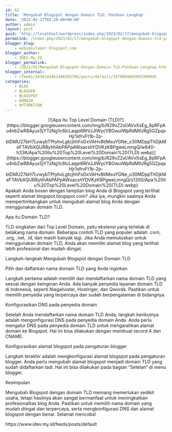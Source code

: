 ```yaml
---
id: 62
title: 'Mengubah Blogspot dengan Domain TLD: Panduan Lengkap'
date: '2023-02-17T02:28:00+00:00'
author: admin
layout: post
guid: 'http://localhost/wordpress/index.php/2023/02/17/mengubah-blogspot-dengan-domain-tld-panduan-lengkap/'
permalink: /index.php/2023/02/17/mengubah-blogspot-dengan-domain-tld-panduan-lengkap/
blogger_blog:
    - webidevloper.blogspot.com
blogger_author:
    - IDEV.My.ID
blogger_permalink:
    - /2023/02/Mengubah-Blogspot-dengan-Domain-TLD-Panduan-Lengkap.html
blogger_internal:
    - /feeds/2636143461486592706/posts/default/3579869665693300945
categories:
    - BLOG
    - BLOGGER
    - BLOGSPOT
    - DOMAIN
    - OPTIMATION
---
```


<div style="clear: both; text-align: center;">[![Apa itu Top Level Domain (TLD)?](https://blogger.googleusercontent.com/img/b/R29vZ2xl/AVvXsEg_8pRFpAu4nbZwR8Ayux5jYTzNg1c6IcLaqpi6RtVJJIWycYBGwulWpRdMtURg5GZpqxHjr1sfrvFt1b-2p-blDMU27bH7LvwybTPtyhvLgtcjhhFoDxVAHv8tiMxuYGNe_o30MDppThDjkMeFTAVbXQUR8ytihAbPAPpAWxacshYDVKzK8PgweLmngQ/w640-h336/Apa%20itu%20Top%20Level%20Domain%20(TLD).webp)](https://blogger.googleusercontent.com/img/b/R29vZ2xl/AVvXsEg_8pRFpAu4nbZwR8Ayux5jYTzNg1c6IcLaqpi6RtVJJIWycYBGwulWpRdMtURg5GZpqxHjr1sfrvFt1b-2p-blDMU27bH7LvwybTPtyhvLgtcjhhFoDxVAHv8tiMxuYGNe_o30MDppThDjkMeFTAVbXQUR8ytihAbPAPpAWxacshYDVKzK8PgweLmngQ/s1200/Apa%20itu%20Top%20Level%20Domain%20(TLD).webp)</div>Apakah Anda bosan dengan tampilan blog Anda di Blogspot yang terlihat seperti alamat blogspot.blogspot.com? Jika iya, mungkin saatnya Anda mempertimbangkan untuk mengubah alamat blog Anda dengan menggunakan domain TLD.

Apa itu Domain TLD?

TLD singkatan dari Top Level Domain, yaitu ekstensi yang terletak di belakang nama domain. Beberapa contoh TLD yang populer adalah .com, .org, .net, .id, dan masih banyak lagi. Jika Anda memutuskan untuk menggunakan domain TLD, Anda akan memiliki alamat blog yang terlihat lebih profesional dan mudah diingat.

Langkah-langkah Mengubah Blogspot dengan Domain TLD

Pilih dan daftarkan nama domain TLD yang Anda inginkan

Langkah pertama adalah memilih dan mendaftarkan nama domain TLD yang sesuai dengan keinginan Anda. Ada banyak penyedia layanan domain TLD di Indonesia, seperti Niagahoster, Hostinger, dan Qwords. Pastikan untuk memilih penyedia yang terpercaya dan sudah berpengalaman di bidangnya.

Konfigurasikan DNS pada penyedia domain

Setelah Anda mendaftarkan nama domain TLD Anda, langkah berikutnya adalah mengonfigurasi DNS pada penyedia domain Anda. Anda perlu mengatur DNS pada penyedia domain TLD untuk mengarahkan alamat domain ke Blogspot. Hal ini bisa dilakukan dengan membuat record A dan CNAME.

Konfigurasikan alamat blogspot pada pengaturan blogger

Langkah terakhir adalah mengkonfigurasi alamat blogspot pada pengaturan blogger. Anda perlu mengubah alamat blogspot menjadi domain TLD yang sudah didaftarkan tadi. Hal ini bisa dilakukan pada bagian “Setelan” di menu blogger.

Kesimpulan

Mengubah Blogspot dengan domain TLD memang memerlukan sedikit usaha, tetapi hasilnya akan sangat bermanfaat untuk meningkatkan profesionalitas blog Anda. Pastikan untuk memilih nama domain yang mudah diingat dan terpercaya, serta mengkonfigurasi DNS dan alamat blogspot dengan benar. Selamat mencoba!

<div>https://www.idev.my.id/feeds/posts/default</div>